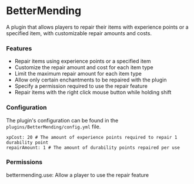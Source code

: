 # BetterMending
A plugin that allows players to repair their items with experience points or a specified item, with customizable repair amounts and costs.

### Features
- Repair items using experience points or a specified item
- Customize the repair amount and cost for each item type
- Limit the maximum repair amount for each item type
- Allow only certain enchantments to be repaired with the plugin
- Specify a permission required to use the repair feature
- Repair items with the right click mouse button while holding shift



### Configuration
The plugin's configuration can be found in the `plugins/BetterMending/config.yml` file.
```
xpCost: 20 # The amount of experience points required to repair 1 durability point
repairAmount: 1 # The amount of durability points repaired per use
```



### Permissions
bettermending.use: Allow a player to use the repair feature
